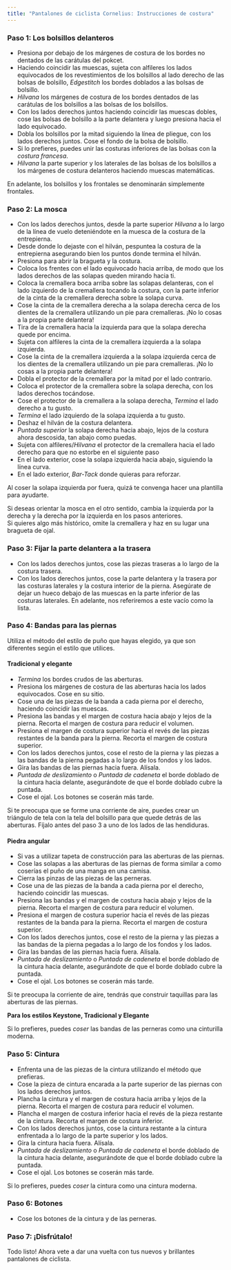 ```yaml
---
title: "Pantalones de ciclista Cornelius: Instrucciones de costura"
---
```


### Paso 1: Los bolsillos delanteros

- Presiona por debajo de los márgenes de costura de los bordes no dentados de las carátulas del pokcet.
- Haciendo coincidir las muescas, sujeta con alfileres los lados equivocados de los revestimientos de los bolsillos al lado derecho de las bolsas de bolsillo, _Edgestitch_ los bordes doblados a las bolsas de bolsillo.
- _Hilvana_ los márgenes de costura de los bordes dentados de las carátulas de los bolsillos a las bolsas de los bolsillos.
- Con los lados derechos juntos haciendo coincidir las muescas dobles, cose las bolsas de bolsillo a la parte delantera y luego presiona hacia el lado equivocado.
- Dobla los bolsillos por la mitad siguiendo la línea de pliegue, con los lados derechos juntos. Cose el fondo de la bolsa de bolsillo.
- Si lo prefieres, puedes unir las costuras inferiores de las bolsas con la _costura francesa_.
- _Hilvana_ la parte superior y los laterales de las bolsas de los bolsillos a los márgenes de costura delanteros haciendo muescas matemáticas.

<Note>

En adelante, los bolsillos y los frontales se denominarán simplemente frontales.

</Note>

### Paso 2: La mosca

- Con los lados derechos juntos, desde la parte superior _Hilvana_ a lo largo de la línea de vuelo deteniéndote en la muesca de la costura de la entrepierna.
- Desde donde lo dejaste con el hilván, pespuntea la costura de la entrepierna asegurando bien los puntos donde termina el hilván.
- Presiona para abrir la bragueta y la costura.
- Coloca los frentes con el lado equivocado hacia arriba, de modo que los lados derechos de las solapas queden mirando hacia ti.
- Coloca la cremallera boca arriba sobre las solapas delanteras, con el lado izquierdo de la cremallera tocando la costura, con la parte inferior de la cinta de la cremallera derecha sobre la solapa curva.
- Cose la cinta de la cremallera derecha a la solapa derecha cerca de los dientes de la cremallera utilizando un pie para cremalleras. ¡No lo cosas a la propia parte delantera!
- Tira de la cremallera hacia la izquierda para que la solapa derecha quede por encima.
- Sujeta con alfileres la cinta de la cremallera izquierda a la solapa izquierda.
- Cose la cinta de la cremallera izquierda a la solapa izquierda cerca de los dientes de la cremallera utilizando un pie para cremalleras. ¡No lo cosas a la propia parte delantera!
- Dobla el protector de la cremallera por la mitad por el lado contrario.
- Coloca el protector de la cremallera sobre la solapa derecha, con los lados derechos tocándose.
- Cose el protector de la cremallera a la solapa derecha, _Termina_ el lado derecho a tu gusto.
- _Termina_ el lado izquierdo de la solapa izquierda a tu gusto.
- Deshaz el hilván de la costura delantera.
- _Puntada superior_ la solapa derecha hacia abajo, lejos de la costura ahora descosida, tan abajo como puedas.
- Sujeta con alfileres/_Hilvana_ el protector de la cremallera hacia el lado derecho para que no estorbe en el siguiente paso
- En el lado exterior, cose la solapa izquierda hacia abajo, siguiendo la línea curva.
- En el lado exterior, _Bar-Tack_ donde quieras para reforzar.

<Tip>

Al coser la solapa izquierda por fuera, quizá te convenga hacer una plantilla para ayudarte.

</Tip>

<Note>

Si deseas orientar la mosca en el otro sentido, cambia la izquierda por la derecha y la derecha por la izquierda en los pasos anteriores.  
Si quieres algo más histórico, omite la cremallera y haz en su lugar una bragueta de ojal.

</Note>

### Paso 3: Fijar la parte delantera a la trasera

- Con los lados derechos juntos, cose las piezas traseras a lo largo de la costura trasera.
- Con los lados derechos juntos, cose la parte delantera y la trasera por las costuras laterales y la costura interior de la pierna. Asegúrate de dejar un hueco debajo de las muescas en la parte inferior de las costuras laterales. En adelante, nos referiremos a este vacío como la lista.

### Paso 4: Bandas para las piernas

Utiliza el método del estilo de puño que hayas elegido, ya que son diferentes según el estilo que utilices.

#### Tradicional y elegante

- _Termina_ los bordes crudos de las aberturas.
- Presiona los márgenes de costura de las aberturas hacia los lados equivocados. Cose en su sitio.
- Cose una de las piezas de la banda a cada pierna por el derecho, haciendo coincidir las muescas.
- Presiona las bandas y el margen de costura hacia abajo y lejos de la pierna. Recorta el margen de costura para reducir el volumen.
- Presiona el margen de costura superior hacia el revés de las piezas restantes de la banda para la pierna. Recorta el margen de costura superior.
- Con los lados derechos juntos, cose el resto de la pierna y las piezas a las bandas de la pierna pegadas a lo largo de los fondos y los lados.
- Gira las bandas de las piernas hacia fuera. Alísala.
- _Puntada de deslizamiento_ o _Puntada de cadeneta_ el borde doblado de la cintura hacia delante, asegurándote de que el borde doblado cubre la puntada.
- Cose el ojal. Los botones se coserán más tarde.

<Note>

Si te preocupa que se forme una corriente de aire, puedes crear un triángulo de tela con la tela del bolsillo para que quede detrás de las aberturas. Fíjalo antes del paso 3 a uno de los lados de las hendiduras.

</Note>

#### Piedra angular

- Si vas a utilizar tapeta de construcción para las aberturas de las piernas.
- Cose las solapas a las aberturas de las piernas de forma similar a como coserías el puño de una manga en una camisa.
- Cierra las pinzas de las piezas de las perneras.
- Cose una de las piezas de la banda a cada pierna por el derecho, haciendo coincidir las muescas.
- Presiona las bandas y el margen de costura hacia abajo y lejos de la pierna. Recorta el margen de costura para reducir el volumen.
- Presiona el margen de costura superior hacia el revés de las piezas restantes de la banda para la pierna. Recorta el margen de costura superior.
- Con los lados derechos juntos, cose el resto de la pierna y las piezas a las bandas de la pierna pegadas a lo largo de los fondos y los lados.
- Gira las bandas de las piernas hacia fuera. Alísala.
- _Puntada de deslizamiento_ o _Puntada de cadeneta_ el borde doblado de la cintura hacia delante, asegurándote de que el borde doblado cubre la puntada.
- Cose el ojal. Los botones se coserán más tarde.

<Note>

Si te preocupa la corriente de aire, tendrás que construir taquillas para las aberturas de las piernas.

</Note>

<Note>

**Para los estilos Keystone, Tradicional y Elegante**

Si lo prefieres, puedes _coser_ las bandas de las perneras como una cinturilla moderna.

</Note>

### Paso 5: Cintura

- Enfrenta una de las piezas de la cintura utilizando el método que prefieras.
- Cose la pieza de cintura encarada a la parte superior de las piernas con los lados derechos juntos.
- Plancha la cintura y el margen de costura hacia arriba y lejos de la pierna. Recorta el margen de costura para reducir el volumen.
- Plancha el margen de costura inferior hacia el revés de la pieza restante de la cintura. Recorta el margen de costura inferior.
- Con los lados derechos juntos, cose la cintura restante a la cintura enfrentada a lo largo de la parte superior y los lados.
- Gira la cintura hacia fuera. Alísala.
- _Puntada de deslizamiento_ o _Puntada de cadeneta_ el borde doblado de la cintura hacia delante, asegurándote de que el borde doblado cubre la puntada.
- Cose el ojal. Los botones se coserán más tarde.

<Note>

Si lo prefieres, puedes _coser_ la cintura como una cintura moderna.

</Note>

### Paso 6: Botones

- Cose los botones de la cintura y de las perneras.

### Paso 7: ¡Disfrútalo!

Todo listo! Ahora vete a dar una vuelta con tus nuevos y brillantes pantalones de ciclista.
